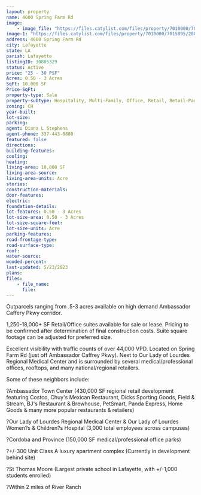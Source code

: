 ```yaml
---
layout: property
name: 4600 Spring Farm Rd
image:
    - image_file: "https://files.catylist.com/files/property/7010000/7015895/raw_28052174_Lafayette_Site_Plan_1.26.23.pdf"
image-1: "https://files.catylist.com/files/property/7010000/7015895/28045237_Ambassador_Flyer_Page_2.png"
address: 4600 Spring Farm Rd
city: Lafayette
state: LA
parish: Lafayette
listingID: 30805329
status: Active
price: "25 - 30 PSF"
Acres: 0.50 - 3 Acres
SqFt: 10,000 SF
Price-SqFt:
property-type: Sale
property-subtype: Hospitality, Multi-Family, Office, Retail, Retail-Pad, Self Storage
zoning: CH
year-built:
lot-size:
parking:
agent: Diana L Stephens
agent-phone: 337-443-0880
featured: false
directions:
building-features:
cooling:
heating:
living-area: 10,000 SF
living-area-source:
living-area-units: Acre
stories:
construction-materials:
door-features:
electric:
foundation-details:
lot-features: 0.50 - 3 Acres
lot-size-area: 0.50 - 3 Acres
lot-size-square-feet:
lot-size-units: Acre
parking-features:
road-frontage-type:
road-surface-type:
roof:
water-source:
wooded-percent:
last-updated: 5/23/2023
plans:
files:
    - file_name:
      file:
---
```

Outparcels ranging from .5-3 acres available on high demand Ambassador Caffery Pkwy corridor. 1,250-18,000+ SF Retail/Office suites available for sale or lease. Pricing to be confirmed after determination of final construction costs. Suite square footage can be adjusted for preferred size.Excellent visibility with traffic counts of over 44,000 VPD. Located on Spring Farm Rd (just off Ambassador Caffrey Pkwy). Next to Our Lady of Lourdes Regional Medical Center and is surrounded by several medical/professional offices, rooftops, and many national/regional retailers.Some of these neighbors include:?Ambassador Town Center (430,000 SF regional retail development featuring Costco, Chuy's Mexican Restaurant, Dicks Sporting Goods, Field &amp; Stream, BJ's Restaurant &amp; Brewhouse, PetSmart, Panda Express, Home Goods &amp; many more popular restaurants &amp; retailers)?Our Lady of Lourdes Regional Medical Center &amp; Our Lady of Lourdes Women?s &amp; Children?s Hospital (3,000 total employees across campuses)?Cordoba and Province (150,000 SF medical/professional office parks)?+/-300 Unit Class A luxury apartment complex (Currently in development behind site)?St Thomas Moore (Largest private school in Lafayette, with +/-1,000 students enrolled)?Within 2 miles of River Ranch
